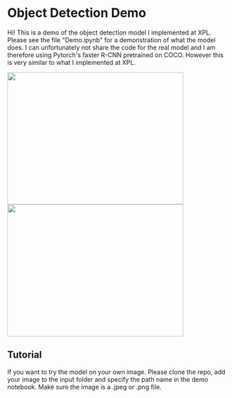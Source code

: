 # Object Detection Demo
Hi! This is a demo of the object detection model I implemented at XPL. Please see the file "Demo.ipynb" for a demonstration of what the model does. I can unfortunately not share the code for the real model and I am therefore using Pytorch's faster R-CNN pretrained on COCO. However this is very similar to what I implemented at XPL. 

<p float="left">
  <img src="https://user-images.githubusercontent.com/79469939/135309068-ed983ec9-469c-4f58-b958-fa46e514ae2c.png" width="400" height = "300"/>
  <img src="https://user-images.githubusercontent.com/79469939/135309198-c15d8377-ccb7-4bd3-9560-92375afc1086.png" width="400" height = "300"/>
</p>

## Tutorial
If you want to try the model on your own image. Please clone the repo, add your image to the input folder and specify the path name in the demo notebook. Make sure the image is a .jpeg or .png file.
